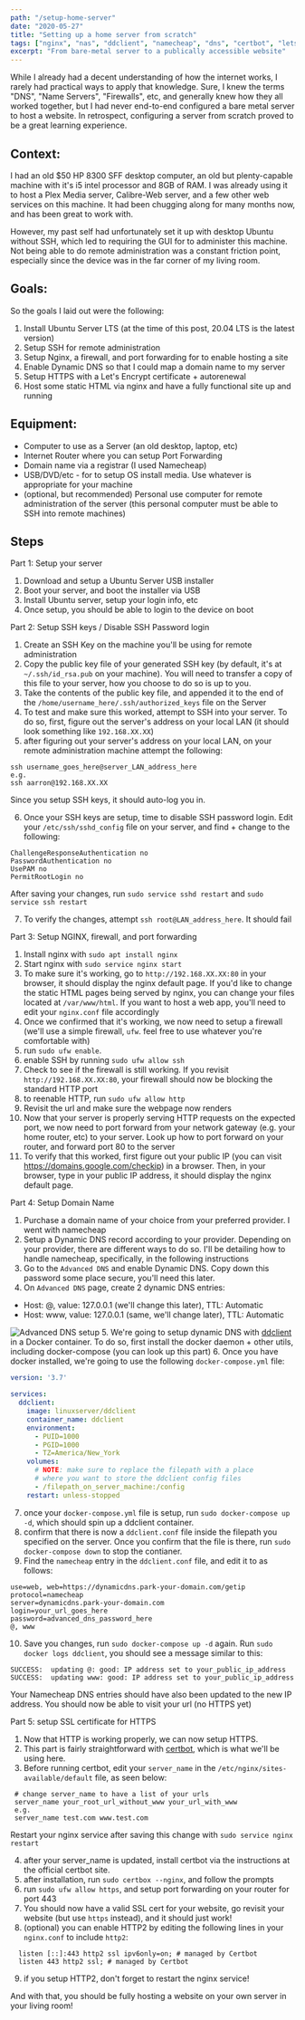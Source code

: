 ```yaml
---
path: "/setup-home-server"
date: "2020-05-27"
title: "Setting up a home server from scratch"
tags: ["nginx", "nas", "ddclient", "namecheap", "dns", "certbot", "letsencrypt", "docker", "docker-compose"]
excerpt: "From bare-metal server to a publically accessible website"
---
```


While I already had a decent understanding of how the internet works, I rarely had practical ways to apply that knowledge. Sure, I knew the terms "DNS", "Name Servers", "Firewalls", etc, and generally knew how they all worked together, but I had never end-to-end configured a bare metal server to host a website. In retrospect, configuring a server from scratch proved to be a great learning experience.

## Context:

I had an old \$50 HP 8300 SFF desktop computer, an old but plenty-capable machine with it's i5 intel processor and 8GB of RAM. I was already using it to host a Plex Media server, Calibre-Web server, and a few other web services on this machine. It had been chugging along for many months now, and has been great to work with.

However, my past self had unfortunately set it up with desktop Ubuntu without SSH, which led to requiring the GUI for to administer this machine. Not being able to do remote administration was a constant friction point, especially since the device was in the far corner of my living room.

## Goals:

So the goals I laid out were the following:

1. Install Ubuntu Server LTS (at the time of this post, 20.04 LTS is the latest version)
2. Setup SSH for remote administration
3. Setup Nginx, a firewall, and port forwarding for to enable hosting a site
4. Enable Dynamic DNS so that I could map a domain name to my server
5. Setup HTTPS with a Let's Encrypt certificate + autorenewal
6. Host some static HTML via nginx and have a fully functional site up and running

## Equipment:

- Computer to use as a Server (an old desktop, laptop, etc)
- Internet Router where you can setup Port Forwarding
- Domain name via a registrar (I used Namecheap)
- USB/DVD/etc - for to setup OS install media. Use whatever is appropriate for your machine
- (optional, but recommended) Personal use computer for remote administration of the server (this personal computer must be able to SSH into remote machines)

## Steps

Part 1: Setup your server

1. Download and setup a Ubuntu Server USB installer
2. Boot your server, and boot the installer via USB
3. Install Ubuntu server, setup your login info, etc
4. Once setup, you should be able to login to the device on boot

Part 2: Setup SSH keys / Disable SSH Password login

1. Create an SSH Key on the machine you'll be using for remote administration
2. Copy the public key file of your generated SSH key (by default, it's at `~/.ssh/id_rsa.pub` on your machine). You will need to transfer a copy of this file to your server, how you choose to do so is up to you.
3. Take the contents of the public key file, and appended it to the end of the `/home/username_here/.ssh/authorized_keys` file on the Server
4. To test and make sure this worked, attempt to SSH into your server. To do so, first, figure out the server's address on your local LAN (it should look something like `192.168.XX.XX`)
5. after figuring out your server's address on your local LAN, on your remote administration machine attempt the following:

```
ssh username_goes_here@server_LAN_address_here
e.g.
ssh aarron@192.168.XX.XX
```

Since you setup SSH keys, it should auto-log you in.

6. Once your SSH keys are setup, time to disable SSH password login. Edit your `/etc/ssh/sshd_config` file on your server, and find + change to the following:

```
ChallengeResponseAuthentication no
PasswordAuthentication no
UsePAM no
PermitRootLogin no
```

After saving your changes, run `sudo service sshd restart` and `sudo service ssh restart`

7. To verify the changes, attempt `ssh root@LAN_address_here`. It should fail

Part 3: Setup NGINX, firewall, and port forwarding

1. Install nginx with `sudo apt install nginx`
2. Start nginx with `sudo service nginx start`
3. To make sure it's working, go to `http://192.168.XX.XX:80` in your browser, it should display the nginx default page. If you'd like to change the static HTML pages being served by nginx, you can change your files located at `/var/www/html`. If you want to host a web app, you'll need to edit your `nginx.conf` file accordingly
4. Once we confirmed that it's working, we now need to setup a firewall (we'll use a simple firewall, `ufw`. feel free to use whatever you're comfortable with)
5. run `sudo ufw enable`.
6. enable SSH by running `sudo ufw allow ssh`
7. Check to see if the firewall is still working. If you revisit `http://192.168.XX.XX:80`, your firewall should now be blocking the standard HTTP port
8. to reenable HTTP, run `sudo ufw allow http`
9. Revisit the url and make sure the webpage now renders
10. Now that your server is properly serving HTTP requests on the expected port, we now need to port forward from your network gateway (e.g. your home router, etc) to your server. Look up how to port forward on your router, and forward port 80 to the server
11. To verify that this worked, first figure out your public IP (you can visit https://domains.google.com/checkip) in a browser. Then, in your browser, type in your public IP address, it should display the nginx default page.

Part 4: Setup Domain Name

1. Purchase a domain name of your choice from your preferred provider. I went with namecheap
2. Setup a Dynamic DNS record according to your provider. Depending on your provider, there are different ways to do so. I'll be detailing how to handle namecheap, specifically, in the following instructions
3. Go to the `Advanced DNS` and enable Dynamic DNS. Copy down this password some place secure, you'll need this later.
4. On `Advanced DNS` page, create 2 dynamic DNS entries:

- Host: @, value: 127.0.0.1 (we'll change this later), TTL: Automatic
- Host: www, value: 127.0.0.1 (same, we'll change later), TTL: Automatic

![Advanced DNS setup](./dns.jpg)
5. We're going to setup dynamic DNS with [ddclient](https://github.com/ddclient/ddclient) in a Docker container. To do so, first install the docker daemon + other utils, including docker-compose (you can look up this part)
6. Once you have docker installed, we're going to use the following `docker-compose.yml` file:

```yml
version: '3.7'

services:
  ddclient:
    image: linuxserver/ddclient
    container_name: ddclient
    environment:
      - PUID=1000
      - PGID=1000
      - TZ=America/New_York
    volumes:
      # NOTE: make sure to replace the filepath with a place
      # where you want to store the ddclient config files
      - /filepath_on_server_machine:/config
    restart: unless-stopped
```
7. once your `docker-compose.yml` file is setup, run `sudo docker-compose up -d`, which should spin up a ddclient container.
8. confirm that there is now a `ddclient.conf` file inside the filepath you specified on the server. Once you confirm that the file is there, run `sudo docker-compose down` to stop the contianer.
9. Find the `namecheap` entry in the `ddclient.conf` file, and edit it to as follows:

```
use=web, web=https://dynamicdns.park-your-domain.com/getip
protocol=namecheap
server=dynamicdns.park-your-domain.com
login=your_url_goes_here
password=advanced_dns_password_here
@, www
```

10. Save you changes, run `sudo docker-compose up -d` again. Run `sudo docker logs ddclient`, you should see a message similar to this:

```
SUCCESS:  updating @: good: IP address set to your_public_ip_address
SUCCESS:  updating www: good: IP address set to your_public_ip_address
```

Your Namecheap DNS entries should have also been updated to the new IP address. You should now be able to visit your url (no HTTPS yet)

Part 5: setup SSL certificate for HTTPS

1. Now that HTTP is working properly, we can now setup HTTPS.
2. This part is fairly straightforward with [certbot](https://certbot.eff.org/), which is what we'll be using here.
3. Before running certbot, edit your `server_name` in the `/etc/nginx/sites-available/default` file, as seen below:

```
 # change server_name to have a list of your urls
 server_name your_root_url_without_www your_url_with_www
 e.g.
 server_name test.com www.test.com
```

Restart your nginx service after saving this change with `sudo service nginx restart`

4. after your server_name is updated, install certbot via the instructions at the official certbot site.
5. after installation, run `sudo certbox --nginx`, and follow the prompts
6. run `sudo ufw allow https`, and setup port forwarding on your router for port 443
7. You should now have a valid SSL cert for your website, go revisit your website (but use `https` instead), and it should just work!
8. (optional) you can enable HTTP2 by editing the following lines in your `nginx.conf` to include `http2`:

```
  listen [::]:443 http2 ssl ipv6only=on; # managed by Certbot
  listen 443 http2 ssl; # managed by Certbot
```
9. if you setup HTTP2, don't forget to restart the nginx service!

And with that, you should be fully hosting a website on your own server in your living room!